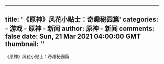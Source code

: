 
---
title: '《原神》风花小贴士：奇趣秘园篇'
categories: 
    - 游戏
    - 原神 - 新闻
author: 原神 - 新闻
comments: false
date: Sun, 21 Mar 2021 04:00:00 GMT
thumbnail: ''
---

<div>   
《原神》风花小贴士：奇趣秘园篇  
</div>
            